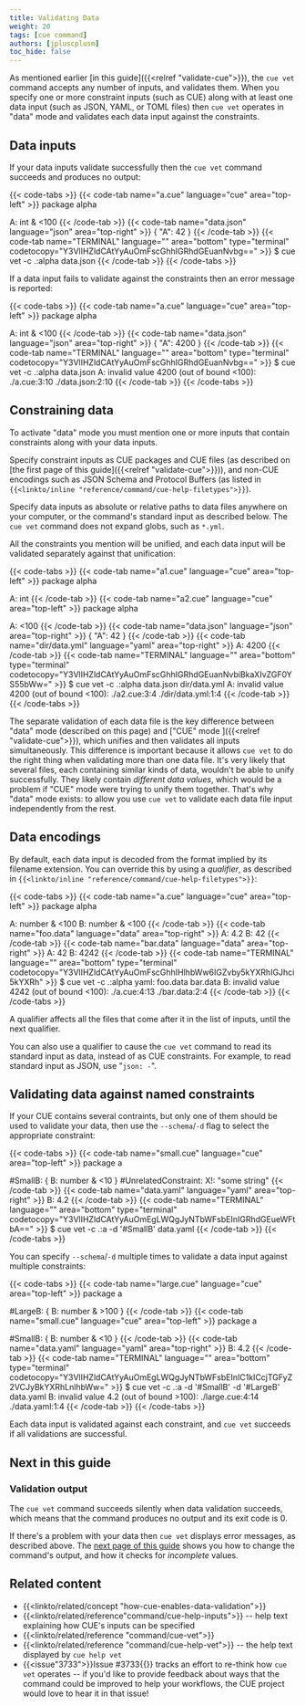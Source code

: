 ```yaml
---
title: Validating Data
weight: 20
tags: [cue command]
authors: [jpluscplusm]
toc_hide: false
---
```


As mentioned earlier [in this guide]({{<relref "validate-cue">}}), the `cue vet`
command accepts any number of inputs, and validates them.
When you specify one or more constraint inputs (such as CUE) along with at
least one data input (such as JSON, YAML, or TOML files) then `cue vet`
operates in "data" mode and validates each data input against the constraints.

## Data inputs

If your data inputs validate successfully then the `cue vet` command succeeds
and produces no output:

{{< code-tabs >}}
{{< code-tab name="a.cue" language="cue" area="top-left" >}}
package alpha

A: int & <100
{{< /code-tab >}}
{{< code-tab name="data.json" language="json" area="top-right" >}}
{
    "A": 42
}
{{< /code-tab >}}
{{< code-tab name="TERMINAL" language="" area="bottom" type="terminal" codetocopy="Y3VlIHZldCAtYyAuOmFscGhhIGRhdGEuanNvbg==" >}}
$ cue vet -c .:alpha data.json
{{< /code-tab >}}
{{< /code-tabs >}}

If a data input fails to validate against the constraints then an error message is reported:

{{< code-tabs >}}
{{< code-tab name="a.cue" language="cue" area="top-left" >}}
package alpha

A: int & <100
{{< /code-tab >}}
{{< code-tab name="data.json" language="json" area="top-right" >}}
{
    "A": 4200
}
{{< /code-tab >}}
{{< code-tab name="TERMINAL" language="" area="bottom" type="terminal" codetocopy="Y3VlIHZldCAtYyAuOmFscGhhIGRhdGEuanNvbg==" >}}
$ cue vet -c .:alpha data.json
A: invalid value 4200 (out of bound <100):
    ./a.cue:3:10
    ./data.json:2:10
{{< /code-tab >}}
{{< /code-tabs >}}

## Constraining data

To activate "data" mode you must mention one or more inputs that contain
constraints along with your data inputs.

Specify constraint inputs as CUE packages and CUE files (as described on
[the first page of this guide]({{<relref "validate-cue">}})), and non-CUE
encodings such as JSON Schema and Protocol Buffers (as listed in
`{{<linkto/inline "reference/command/cue-help-filetypes">}}`).

Specify data inputs as absolute or relative paths to data files anywhere on
your computer, or the command's standard input as described below. The `cue
vet` command does not expand globs, such as `*.yml`.

All the constraints you mention will be unified,
and each data input will be validated separately against that unification:

{{< code-tabs >}}
{{< code-tab name="a1.cue" language="cue" area="top-left" >}}
package alpha

A: int
{{< /code-tab >}}
{{< code-tab name="a2.cue" language="cue" area="top-left" >}}
package alpha

A: <100
{{< /code-tab >}}
{{< code-tab name="data.json" language="json" area="top-right" >}}
{
    "A": 42
}
{{< /code-tab >}}
{{< code-tab name="dir/data.yml" language="yaml" area="top-right" >}}
A: 4200
{{< /code-tab >}}
{{< code-tab name="TERMINAL" language="" area="bottom" type="terminal" codetocopy="Y3VlIHZldCAtYyAuOmFscGhhIGRhdGEuanNvbiBkaXIvZGF0YS55bWw=" >}}
$ cue vet -c .:alpha data.json dir/data.yml
A: invalid value 4200 (out of bound <100):
    ./a2.cue:3:4
    ./dir/data.yml:1:4
{{< /code-tab >}}
{{< /code-tabs >}}

The separate validation of each data file is the key difference between
"data" mode (described on this page) and
["CUE" mode ]({{<relref "validate-cue">}}),
which unifies and then validates all inputs simultaneously.
This difference is important because it allows `cue vet` to do the right thing
when validating more than one data file. It's very likely that several files,
each containing similar kinds of data, wouldn't be able to unify successfully.
They likely contain *different data values*, which would be a problem if "CUE"
mode were trying to unify them together. That's why "data" mode exists: to
allow you use `cue vet` to validate each data file input independently from the
rest.

## Data encodings

By default, each data input is decoded from the format implied by its filename
extension. You can override this by using a *qualifier*, as described in
`{{<linkto/inline "reference/command/cue-help-filetypes">}}`:

{{< code-tabs >}}
{{< code-tab name="a.cue" language="cue" area="top-left" >}}
package alpha

A: number & <100
B: number & <100
{{< /code-tab >}}
{{< code-tab name="foo.data" language="data" area="top-right" >}}
A: 4.2
B: 42
{{< /code-tab >}}
{{< code-tab name="bar.data" language="data" area="top-right" >}}
A: 42
B: 4242
{{< /code-tab >}}
{{< code-tab name="TERMINAL" language="" area="bottom" type="terminal" codetocopy="Y3VlIHZldCAtYyAuOmFscGhhIHlhbWw6IGZvby5kYXRhIGJhci5kYXRh" >}}
$ cue vet -c .:alpha yaml: foo.data bar.data
B: invalid value 4242 (out of bound <100):
    ./a.cue:4:13
    ./bar.data:2:4
{{< /code-tab >}}
{{< /code-tabs >}}

A qualifier affects all the files that come after it in the list of inputs,
until the next qualifier.

You can also use a qualifier to cause the `cue vet` command to read its
standard input as data, instead of as CUE constraints. For example, to read
standard input as JSON, use "`json: -`".

## Validating data against named constraints

If your CUE contains several contraints, but only one of them should be used to
validate your data, then use the `--schema`/`-d` flag to select the appropriate
constraint:

{{< code-tabs >}}
{{< code-tab name="small.cue" language="cue" area="top-left" >}}
package a

#SmallB: {
	B: number & <10
}
#UnrelatedConstraint: X!: "some string"
{{< /code-tab >}}
{{< code-tab name="data.yaml" language="yaml" area="top-right" >}}
B: 4.2
{{< /code-tab >}}
{{< code-tab name="TERMINAL" language="" area="bottom" type="terminal" codetocopy="Y3VlIHZldCAtYyAuOmEgLWQgJyNTbWFsbEInIGRhdGEueWFtbA==" >}}
$ cue vet -c .:a -d '#SmallB' data.yaml
{{< /code-tab >}}
{{< /code-tabs >}}

You can specify `--schema`/`-d` multiple times to validate a data input against
multiple constraints:

{{< code-tabs >}}
{{< code-tab name="large.cue" language="cue" area="top-left" >}}
package a

#LargeB: {
	B: number & >100
}
{{< /code-tab >}}
{{< code-tab name="small.cue" language="cue" area="top-left" >}}
package a

#SmallB: {
	B: number & <10
}
{{< /code-tab >}}
{{< code-tab name="data.yaml" language="yaml" area="top-right" >}}
B: 4.2
{{< /code-tab >}}
{{< code-tab name="TERMINAL" language="" area="bottom" type="terminal" codetocopy="Y3VlIHZldCAtYyAuOmEgLWQgJyNTbWFsbEInIC1kICcjTGFyZ2VCJyBkYXRhLnlhbWw=" >}}
$ cue vet -c .:a -d '#SmallB' -d '#LargeB' data.yaml
B: invalid value 4.2 (out of bound >100):
    ./large.cue:4:14
    ./data.yaml:1:4
{{< /code-tab >}}
{{< /code-tabs >}}

Each data input is validated against each constraint, and
`cue vet` succeeds if all validations are successful.

## Next in this guide

### Validation output

The `cue vet` command succeeds silently when data validation succeeds, which
means that the command produces no output and its exit code is 0.

If there's a problem with your data then `cue vet` displays error messages, as
described above. The
[next page of this guide]({{<relref"output">}}) shows you how to change the
command's output, and how it checks for *incomplete* values.

## Related content

- {{<linkto/related/concept "how-cue-enables-data-validation">}}
- {{<linkto/related/reference"command/cue-help-inputs">}} -- help text explaining how CUE's inputs can be specified
- {{<linkto/related/reference "command/cue-vet">}}
- {{<linkto/related/reference "command/cue-help-vet">}} -- the help text displayed by `cue help vet`
- {{<issue"3733">}}Issue #3733{{</issue>}} tracks an effort to re-think how
  `cue vet` operates -- if you'd like to provide feedback about ways that the
  command could be improved to help your workflows, the CUE project would love
  to hear it in that issue!
